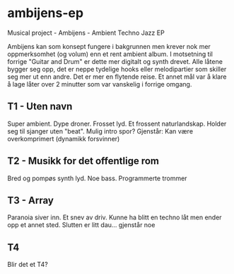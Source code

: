 # ambijens-ep
Musical project - Ambijens - Ambient Techno Jazz EP

Ambijens kan som konsept fungere i bakgrunnen men krever nok mer oppmerksomhet (og volum) enn et rent ambient album. I motsetning til forrige "Guitar and Drum" er dette mer digitalt og synth drevet. Alle låtene bygger seg opp, det er neppe tydelige hooks eller melodipartier som skiller seg mer ut enn andre. Det er mer en flytende reise. Et annet mål var å klare å lage låter over 2 minutter som var vanskelig i forrige omgang.

## T1 - Uten navn

Super ambient. Dype droner. Frosset lyd. Et frossent naturlandskap. Holder seg til sjanger uten "beat". Mulig intro spor?
Gjenstår: Kan være overkomprimert (dynamikk forsvinner)

## T2 - Musikk for det offentlige rom

Bred og pompøs synth lyd. Noe bass. Programmerte trommer

## T3 - Array

Paranoia siver inn. Et snev av driv. Kunne ha blitt en techno låt men ender opp et annet sted.
Slutten er litt dau... gjenstår noe

## T4

Blir det et T4?
